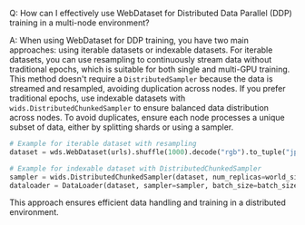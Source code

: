 Q: How can I effectively use WebDataset for Distributed Data Parallel (DDP) training in a multi-node environment?

A: When using WebDataset for DDP training, you have two main approaches: using iterable datasets or indexable datasets. For iterable datasets, you can use resampling to continuously stream data without traditional epochs, which is suitable for both single and multi-GPU training. This method doesn't require a `DistributedSampler` because the data is streamed and resampled, avoiding duplication across nodes. If you prefer traditional epochs, use indexable datasets with `wids.DistributedChunkedSampler` to ensure balanced data distribution across nodes. To avoid duplicates, ensure each node processes a unique subset of data, either by splitting shards or using a sampler.

```python
# Example for iterable dataset with resampling
dataset = wds.WebDataset(urls).shuffle(1000).decode("rgb").to_tuple("jpg", "cls").map(preprocess)

# Example for indexable dataset with DistributedChunkedSampler
sampler = wids.DistributedChunkedSampler(dataset, num_replicas=world_size, rank=rank)
dataloader = DataLoader(dataset, sampler=sampler, batch_size=batch_size)
```

This approach ensures efficient data handling and training in a distributed environment.
